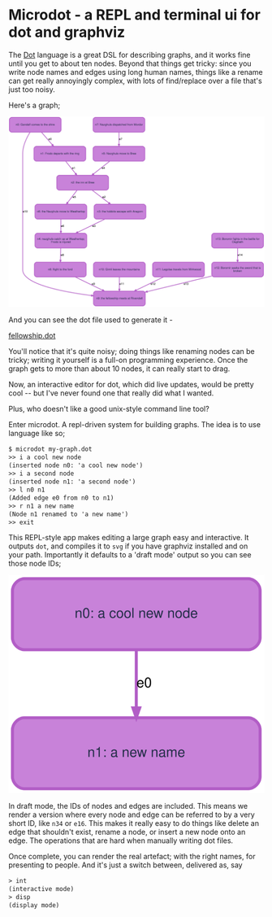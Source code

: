 # Microdot - a REPL and terminal ui for dot and graphviz

The [Dot](https://graphviz.org/doc/info/lang.html) language is a great DSL for describing graphs, and it works fine  until you get to about ten nodes. Beyond that things get tricky: since you write node names and edges using long human names, things like a rename can get really annoyingly complex, with lots of find/replace over a file that's just too noisy.

Here's a graph;

![Fellowship of the Ring](./examples/fellowship.svg)

And you can see the dot file used to generate it -

[fellowship.dot](./examples/fellowship.dot)

You'll notice that it's quite noisy; doing things like renaming nodes can be tricky; writing it yourself is a full-on programming experience. Once the graph gets to more than about 10 nodes, it can really start to drag. 

Now, an interactive editor for dot, which did live updates, would be pretty cool -- but I've never found one that really did what I wanted. 

Plus, who doesn't like a good unix-style command line tool?

Enter microdot. A repl-driven system for building graphs. The idea is to use language like so;

```
$ microdot my-graph.dot
>> i a cool new node
(inserted node n0: 'a cool new node')
>> i a second node
(inserted node n1: 'a second node')
>> l n0 n1
(Added edge e0 from n0 to n1)
>> r n1 a new name
(Node n1 renamed to 'a new name')
>> exit
```

This REPL-style app makes editing a large graph easy and interactive. It outputs `dot`, and compiles it to `svg` if you have graphviz installed and on your path. Importantly it defaults to a 'draft mode' output so you can see those node IDs;

![x](examples/readme_example_1.svg)

In draft mode, the IDs of nodes and edges are included. This means we render a version where every node and edge can be referred to by a very short ID, like `n34` or `e16`. This makes it really easy to do things like delete an edge that shouldn't exist, rename a node, or insert a new node onto an edge. The operations that are hard when manually writing dot files.

Once complete, you can render the real artefact; with the right names, for presenting to people. And it's just a switch between, delivered as, say

```
> int
(interactive mode)
> disp
(display mode)
```
